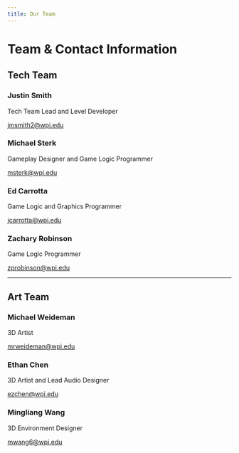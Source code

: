 ```yaml
---
title: Our Team
---
```


# Team & Contact Information

## Tech Team

### Justin Smith
Tech Team Lead and Level Developer

[jmsmith2@wpi.edu](mailto:jmsmith2@wpi.edu)

### Michael Sterk
Gameplay Designer and Game Logic Programmer

[msterk@wpi.edu](mailto:msterk@wpi.edu)

### Ed Carrotta
Game Logic and Graphics Programmer

[jcarrotta@wpi.edu](mailto:jcarrotta@wpi.edu)

### Zachary Robinson
Game Logic Programmer

[zprobinson@wpi.edu](mailto:zprobinson@wpi.edu)

---

## Art Team

### Michael Weideman
3D Artist

[mrweideman@wpi.edu](mailto:mrweideman@wpi.edu)

### Ethan Chen
3D Artist and Lead Audio Designer

[ezchen@wpi.edu](mailto:ezchen@wpi.edu)

### Mingliang Wang
3D Environment Designer

[mwang6@wpi.edu](mailto:mwang6@wpi.edu)